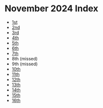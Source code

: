 # November 2024 Index

- [1st](./1_nov_2024)
- [2nd](./2_nov_2024)
- [3rd](./3_nov_2024)
- [4th](./4_nov_2024)
- [5th](./5_nov_2024)
- [6th](./6_nov_2024)
- [7th](./7_nov_2024)
- 8th (missed)
- 9th (missed)
- [10th](./10_nov_2024)
- [11th](./11_nov_2024)
- [12th](./12_nov_2024)
- [13th](./13_nov_2024)
- [14th](./14_nov_2024)
- [15th](./15_nov_2024)
- [16th](./16_nov_2024)